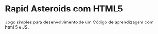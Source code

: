 # Rapid Asteroids com HTML5

Jogo simples para desenvolvimento de um Código de aprendizagem com html 5 e JS.

